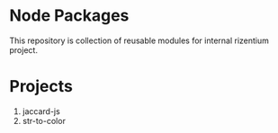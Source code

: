 # Node Packages
This repository is collection of reusable modules for internal rizentium project.

# Projects
1. jaccard-js
2. str-to-color